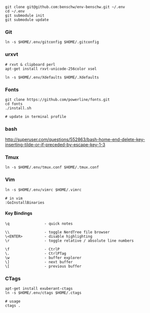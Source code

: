 
	git clone git@github.com:benschw/env-benschw.git ~/.env
	cd ~/.env
	git submodule init
	git submodule update

### Git
	
	ln -s $HOME/.env/gitconfig $HOME/.gitconfig

### urxvt

	# rxvt & clipboard perl
	apt-get install rxvt-unicode-256color xsel

	ln -s $HOME/.env/Xdefaults $HOME/.Xdefaults


### Fonts

	git clone https://github.com/powerline/fonts.git
	cd fonts
	./install.sh

	# update in terminal profile

### bash
http://superuser.com/questions/552863/bash-home-end-delete-key-inserting-tilde-or-if-preceded-by-escape-key-1-3


### Tmux

	ln -s $HOME/.env/tmux.conf $HOME/.tmux.conf
	
### Vim

	ln -s $HOME/.env/vimrc $HOME/.vimrc
	
	# in vim
	:GoInstallBinaries

#### Key Bindings
	
	\q                - quick notes
	
	\\                - toggle NerdTree file browser
	\<ENTER>          - disable highlighting
	\r                - toggle relative / absolute line numbers

	\f                - CtrlP
	\.                - CtrlPTag
	\w                - buffer explorer
	\]                - next buffer
	\[                - previous buffer
	
### CTags

	apt-get install exuberant-ctags
	ln -s $HOME/.env/ctags $HOME/.ctags

	# usage
	ctags .

